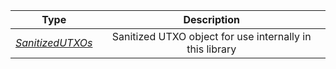 |   Type   |                       Description                        |
| :------: | :------------------------------------------------------: |
| [*SanitizedUTXOs*](/docs/dev-resources/documentation/javascript-sdk-ref/types#sanitizedutxos) | Sanitized UTXO object for use internally in this library |
